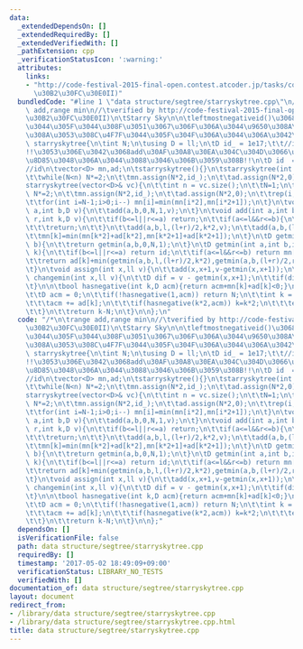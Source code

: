 ```yaml
---
data:
  _extendedDependsOn: []
  _extendedRequiredBy: []
  _extendedVerifiedWith: []
  _pathExtension: cpp
  _verificationStatusIcon: ':warning:'
  attributes:
    links:
    - "http://code-festival-2015-final-open.contest.atcoder.jp/tasks/codefestival_2015_final_d(\u8DB3\
      \u30B2\u30FC\u30E0II)"
  bundledCode: "#line 1 \"data structure/segtree/starryskytree.cpp\"\n/*\n\trange\
    \ add,range min\n//\tverified by http://code-festival-2015-final-open.contest.atcoder.jp/tasks/codefestival_2015_final_d(\u8DB3\
    \u30B2\u30FC\u30E0II)\n\tStarry Sky\n\n\tleftmostnegativeid()\u3068\u304B\u4F7F\
    \u3044\u305F\u3044\u308F\u3051\u3067\u306F\u306A\u3044\u9650\u308A\u3042\u307E\
    \u308A\u3053\u308C\u4F7F\u3044\u305F\u304F\u306A\u3044\u306A\u3042\n*/\nstruct\
    \ starryskytree{\n\tint N;\n\tusing D = ll;\n\tD id_ = 1e17;\t\t//initialize\t\
    !!\u3053\u306E\u3042\u3068add\u30AF\u30A8\u30EA\u304C\u304D\u3066\u3082id\u3092\
    \u8D85\u3048\u306A\u3044\u3088\u3046\u306B\u3059\u308B!!\n\tD id  = 1e18;\t\t\
    //id\n\tvector<D> mn,ad;\n\tstarryskytree(){}\n\tstarryskytree(int n){\n\t\tN=1;\n\
    \t\twhile(N<n) N*=2;\n\t\tmn.assign(N*2,id_);\n\t\tad.assign(N*2,0);\n\t}\n\t\
    starryskytree(vector<D>& vc){\n\t\tint n = vc.size();\n\t\tN=1;\n\t\twhile(N<n)\
    \ N*=2;\n\t\tmn.assign(N*2,id_);\n\t\tad.assign(N*2,0);\n\t\trep(i,n) mn[i+N]=vc[i];\n\
    \t\tfor(int i=N-1;i>0;i--) mn[i]=min(mn[i*2],mn[i*2+1]);\n\t}\n\tvoid add(int\
    \ a,int b,D v){\n\t\tadd(a,b,0,N,1,v);\n\t}\n\tvoid add(int a,int b,int l,int\
    \ r,int k,D v){\n\t\tif(b<=l||r<=a) return;\n\t\tif(a<=l&&r<=b){\n\t\t\tad[k]+=v;\n\
    \t\t\treturn;\n\t\t}\n\t\tadd(a,b,l,(l+r)/2,k*2,v);\n\t\tadd(a,b,(l+r)/2,r,k*2+1,v);\n\
    \t\tmn[k]=min(mn[k*2]+ad[k*2],mn[k*2+1]+ad[k*2+1]);\n\t}\n\tD getmin(int a,int\
    \ b){\n\t\treturn getmin(a,b,0,N,1);\n\t}\n\tD getmin(int a,int b,int l,int r,int\
    \ k){\n\t\tif(b<=l||r<=a) return id;\n\t\tif(a<=l&&r<=b) return mn[k]+ad[k];\n\
    \t\treturn ad[k]+min(getmin(a,b,l,(l+r)/2,k*2),getmin(a,b,(l+r)/2,r,k*2+1));\n\
    \t}\n\tvoid assign(int x,ll v){\n\t\tadd(x,x+1,v-getmin(x,x+1));\n\t}\n\tvoid\
    \ changemin(int x,ll v){\n\t\tD dif = v - getmin(x,x+1);\n\t\tif(dif<0) add(x,x+1,dif);\n\
    \t}\n\n\tbool hasnegative(int k,D acm){return acm+mn[k]+ad[k]<0;}\n\tint leftmostnegativeid(){\n\
    \t\tD acm = 0;\n\t\tif(!hasnegative(1,acm)) return N;\n\t\tint k = 1;\n\t\twhile(k<N){\n\
    \t\t\tacm += ad[k];\n\t\t\tif(hasnegative(k*2,acm)) k=k*2;\n\t\t\telse k=k*2+1;\n\
    \t\t}\n\t\treturn k-N;\n\t}\n\n};\n"
  code: "/*\n\trange add,range min\n//\tverified by http://code-festival-2015-final-open.contest.atcoder.jp/tasks/codefestival_2015_final_d(\u8DB3\
    \u30B2\u30FC\u30E0II)\n\tStarry Sky\n\n\tleftmostnegativeid()\u3068\u304B\u4F7F\
    \u3044\u305F\u3044\u308F\u3051\u3067\u306F\u306A\u3044\u9650\u308A\u3042\u307E\
    \u308A\u3053\u308C\u4F7F\u3044\u305F\u304F\u306A\u3044\u306A\u3042\n*/\nstruct\
    \ starryskytree{\n\tint N;\n\tusing D = ll;\n\tD id_ = 1e17;\t\t//initialize\t\
    !!\u3053\u306E\u3042\u3068add\u30AF\u30A8\u30EA\u304C\u304D\u3066\u3082id\u3092\
    \u8D85\u3048\u306A\u3044\u3088\u3046\u306B\u3059\u308B!!\n\tD id  = 1e18;\t\t\
    //id\n\tvector<D> mn,ad;\n\tstarryskytree(){}\n\tstarryskytree(int n){\n\t\tN=1;\n\
    \t\twhile(N<n) N*=2;\n\t\tmn.assign(N*2,id_);\n\t\tad.assign(N*2,0);\n\t}\n\t\
    starryskytree(vector<D>& vc){\n\t\tint n = vc.size();\n\t\tN=1;\n\t\twhile(N<n)\
    \ N*=2;\n\t\tmn.assign(N*2,id_);\n\t\tad.assign(N*2,0);\n\t\trep(i,n) mn[i+N]=vc[i];\n\
    \t\tfor(int i=N-1;i>0;i--) mn[i]=min(mn[i*2],mn[i*2+1]);\n\t}\n\tvoid add(int\
    \ a,int b,D v){\n\t\tadd(a,b,0,N,1,v);\n\t}\n\tvoid add(int a,int b,int l,int\
    \ r,int k,D v){\n\t\tif(b<=l||r<=a) return;\n\t\tif(a<=l&&r<=b){\n\t\t\tad[k]+=v;\n\
    \t\t\treturn;\n\t\t}\n\t\tadd(a,b,l,(l+r)/2,k*2,v);\n\t\tadd(a,b,(l+r)/2,r,k*2+1,v);\n\
    \t\tmn[k]=min(mn[k*2]+ad[k*2],mn[k*2+1]+ad[k*2+1]);\n\t}\n\tD getmin(int a,int\
    \ b){\n\t\treturn getmin(a,b,0,N,1);\n\t}\n\tD getmin(int a,int b,int l,int r,int\
    \ k){\n\t\tif(b<=l||r<=a) return id;\n\t\tif(a<=l&&r<=b) return mn[k]+ad[k];\n\
    \t\treturn ad[k]+min(getmin(a,b,l,(l+r)/2,k*2),getmin(a,b,(l+r)/2,r,k*2+1));\n\
    \t}\n\tvoid assign(int x,ll v){\n\t\tadd(x,x+1,v-getmin(x,x+1));\n\t}\n\tvoid\
    \ changemin(int x,ll v){\n\t\tD dif = v - getmin(x,x+1);\n\t\tif(dif<0) add(x,x+1,dif);\n\
    \t}\n\n\tbool hasnegative(int k,D acm){return acm+mn[k]+ad[k]<0;}\n\tint leftmostnegativeid(){\n\
    \t\tD acm = 0;\n\t\tif(!hasnegative(1,acm)) return N;\n\t\tint k = 1;\n\t\twhile(k<N){\n\
    \t\t\tacm += ad[k];\n\t\t\tif(hasnegative(k*2,acm)) k=k*2;\n\t\t\telse k=k*2+1;\n\
    \t\t}\n\t\treturn k-N;\n\t}\n\n};"
  dependsOn: []
  isVerificationFile: false
  path: data structure/segtree/starryskytree.cpp
  requiredBy: []
  timestamp: '2017-05-02 18:49:09+09:00'
  verificationStatus: LIBRARY_NO_TESTS
  verifiedWith: []
documentation_of: data structure/segtree/starryskytree.cpp
layout: document
redirect_from:
- /library/data structure/segtree/starryskytree.cpp
- /library/data structure/segtree/starryskytree.cpp.html
title: data structure/segtree/starryskytree.cpp
---
```

